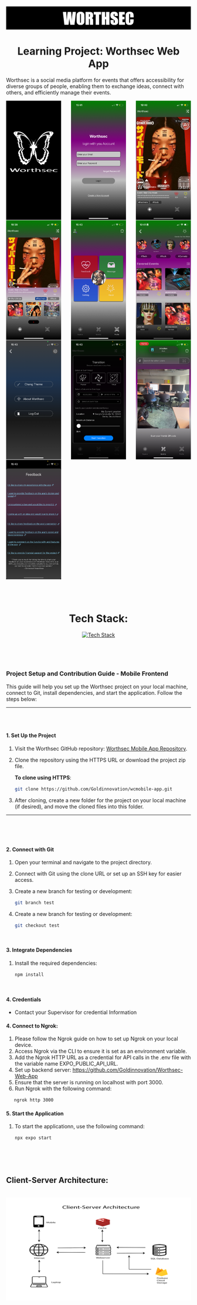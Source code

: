 ![Worthsec Logo](/assets/WORTHSECREADMELOGO.png)

<div align="center">

# Learning Project: Worthsec Web App

</div>


Worthsec is a social media platform for events that offers accessibility for diverse groups of people, enabling them to exchange ideas, connect with others, and efficiently manage their events.


<div style="display: flex; justify-content: space-between; align-items: center; width:100%; flex-wrap: wrap; gap:1px">

 <img src="img1.png" alt="Client-Server Architecture" style="width:150px;  flex-shrink: 0;"/>


 <img src="img2.png" alt="Client-Server Architecture" style="width:150px;  flex-shrink:0;"/>

<img src="img3.png" alt="Client-Server Architecture" style="width:150px;  flex-shrink: 0;" />

<img src="img4.png" alt="Client-Server Architecture" style="width:150px;  flex-shrink: 0;"/>

<img src="img5.png" alt="Client-Server Architecture" style="width:150px;  flex-shrink: 0;"/>

<img src="img6.png" alt="Client-Server Architecture" style="width:150px;  flex-shrink: 0;"/>

<img src="img7.png" alt="Client-Server Architecture" style="width:150px;  flex-shrink: 0;"/>

<img src="img8.png" alt="Client-Server Architecture" style="width:150px;  flex-shrink: 0;"/>

<img src="img9.png" alt="Client-Server Architecture" style="width:150px;  flex-shrink: 0;"/>

<img src="img10.png" alt="Client-Server Architecture" style="width:150px;  flex-shrink: 0;"/>




   

</div>

</br>
</br>
</br>


 <div align="center">

 # Tech Stack:
</div>


<div align="center">

[![Tech Stack](https://skillicons.dev/icons?i=nodejs,nextjs,expressjs,postgres,prisma&theme=dark)](https://skillicons.dev)

</div>


</br>
</br>
</br>

### Project Setup and Contribution Guide - Mobile Frontend 

This guide will help you set up the Worthsec project on your local machine, connect to Git, install dependencies, and start the application. Follow the steps below:

---
</br>
</br>

#### 1. Set Up the Project

1. Visit the Worthsec GitHub repository: [Worthsec Mobile App Repository](https://github.com/Goldinnovation/wcmobile-app).
2. Clone the repository using the HTTPS URL or download the project zip file.

   **To clone using HTTPS**:
     ```bash
     git clone https://github.com/Goldinnovation/wcmobile-app.git
     ```
3. After cloning, create a new folder for the project on your local machine (if desired), and move the cloned files into this folder.

---

</br>
</br>
</br>

#### 2. Connect with Git

1. Open your terminal and navigate to the project directory.
2. Connect with Git using the clone URL or set up an SSH key for easier access.
3. Create a new branch for testing or development:

   ```bash
   git branch test
   ```
4. Create a new branch for testing or development:
   ```bash
   git checkout test
   ```


</br>


#### 3. Integrate Dependencies

1. Install the required dependencies:
   ```bash
   npm install
   ```


</br>

#### 4. Credentials 
- Contact your Supervisor for credential Information


#### 4. Connect to Ngrok:
1. Please follow the Ngrok guide on how to set up Ngrok on your local device.
2. Access Ngrok via the CLI to ensure it is set as an environment variable.
3. Add the Ngrok HTTP URL as a credential for API calls in the .env file with the variable  name EXPO_PUBLIC_API_URL.
4. Set up backend server: https://github.com/Goldinnovation/Worthsec-Web-App 
5. Ensure that the server is running on localhost with port 3000.
6. Run Ngrok with the following command:
```bash
   ngrok http 3000
   ```



#### 5. Start the Application 

1. To start the applicationn, use the following command:
   ```bash
   npx expo start  
   ```



</br>
</br>
</br>


## Client-Server Architecture:
</br>
<div style="text-align: center;">

 <img src="CSA1.png" alt="Client-Server Architecture" style="width:650px;"/>

</div>
</br>
</br>
</br>
